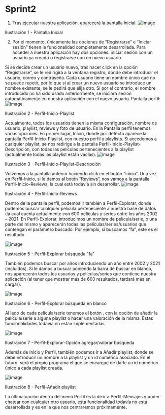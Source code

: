 # Sprint2
1.	Tras ejecutar nuestra aplicación, aparecerá la pantalla inicial. 
![image](https://user-images.githubusercontent.com/97603106/203038529-6a2116a9-c47e-4bdf-894c-222c209ab60f.png)

Ilustración 1 - Pantalla Inicial

2.	Por el momento, únicamente las opciones de “Registrarse” e “Iniciar sesión” tienen la funcionalidad completamente desarrollada. 
Para acceder a nuestra aplicación hay dos opciones: iniciar sesión con un usuario ya creado o registrarse con un nuevo usuario. 
 
Si se decide crear un usuario nuevo, tras hacer click en la opción “Registrarse”, se le redirigirá a la ventana registro, donde debe introducir el usuario, correo y contraseña. Cada usuario tiene un nombre único que no se puede repetir, por lo que si al crear un nuevo usuario se introduce un nombre existente, se le pedirá que elija otro. 
Si por el contrario, el nombre introducido no ha sido usado anteriormente, se iniciará sesión automáticamente en nuestra aplicación con el nuevo usuario. Pantalla perfil: 
![image](https://user-images.githubusercontent.com/97603106/203038649-1d5c6e5e-b90c-4a75-ae31-ce7ebd8f30e3.png)

Ilustración 2 - Perfil-Inicio-Playlist

Actualmente, todos los usuarios tienen la misma configuración, nombre de usuario, playlist, reviews y foto de usuario. 
En la Pantalla perfil tenemos varias opciones. En primer lugar, Inicio, donde por defecto aparece la pantalla Perfil-Inicio-Playlist, con nuestro perfil y playlists.
Si accedemos a cualquier playlist, se nos redirige a la pantalla Perfil-Inicio-Playlist-Descripción, con todas las películas pertenecientes a la playlist (actualmente todas las playlist están vacías). 
![image](https://user-images.githubusercontent.com/97603106/203038679-792c66ea-fd19-4254-9996-1d8f13e69ed6.png)

Ilustración 3 - Perfil-Inicio-Playlist-Descripción

Volvemos a la pantalla anterior haciendo click en el botón “Inicio”. Una vez en Perfil-Inicio, si le damos al botón “Reviews”, nos vamos a la pantalla Perfil-Inicio-Reviews, la cual está todavía sin desarrollar. 
![image](https://user-images.githubusercontent.com/97603106/203038716-580e4aad-abfc-49e1-8e3b-e501a2737062.png)

Ilustración 4 - Perfil-Inicio-Reviews

Dentro de la pantalla perfil, podemos ir también a Perfil-Explorar, donde podemos buscar cualquier película perteneciente a nuestra base de datos (la cual cuenta actualmente con 600 películas y series entre los años 2002 – 2021. 
En Perfil-Explorar, introducimos un nombre de película/serie, o una parte del mismo y aparecerán todas las películas/series/usuarios que contengan el parámetro buscado. Por ejemplo, si buscamos “fa”, este es el resultado: 

![image](https://user-images.githubusercontent.com/97603106/203038782-b9c0e379-b94d-464a-b8ad-5d0c3f92ee0d.png)

Ilustración 5 - Perfil-Explorar búsqueda "fa"

También podemos buscar por años introduciendo un año entre 2002 y 2021 (incluidos).
Si le damos a buscar poniendo la barra de buscar en blanco, nos aparecerán todos los usuarios y películas/series que contiene nuestra aplicación (al tener que mostrar más de 600 resultados, tardará más en cargar). 

![image](https://user-images.githubusercontent.com/97603106/203038843-d5066087-a1b3-4432-9593-2b3a13a463fc.png)

Ilustración 6 - Perfil-Explorar búsqueda en blanco

Al lado de cada película/serie tenemos el botón  , con la opción de añadir la película/serie a alguna playlist o hacer una valoración de la misma. Estas funcionalidades todavía no están implementadas. 

![image](https://user-images.githubusercontent.com/97603106/203038893-e77139e1-00a8-43f1-bad0-f89eff086474.png) 

Ilustración 7 - Perfil-Explorar-Opción agregar/valorar búsqueda

Además de Inicio y Perfil, también podemos ir a Añadir playlist, donde se debe introducir un nombre a la playlist y un id numérico asociado. En el futuro, será el propio programa el que se encargue de darle un id numérico único a cada playlist creada. 

![image](https://user-images.githubusercontent.com/97603106/203038938-8592cb3b-4be1-4c48-bf18-74643f33404d.png)
 
Ilustración 8 - Perfil-Añadir playlist

La última opción dentro del menú Perfil es la de ir a Perfil-Mensajes y poder chatear con cualquier otro usuario, esta funcionalidad todavía no está desarrollada y es en la que nos centraremos próximamente. 



